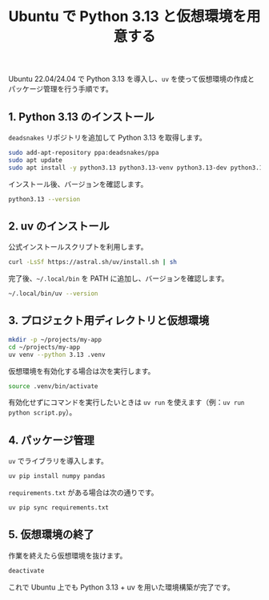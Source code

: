 ﻿---
title: Ubuntu で Python 3.13 と仮想環境を用意する
pre: "1.2 "
weight: 2
---

Ubuntu 22.04/24.04 で Python 3.13 を導入し、`uv` を使って仮想環境の作成とパッケージ管理を行う手順です。

## 1. Python 3.13 のインストール

`deadsnakes` リポジトリを追加して Python 3.13 を取得します。

```bash
sudo add-apt-repository ppa:deadsnakes/ppa
sudo apt update
sudo apt install -y python3.13 python3.13-venv python3.13-dev python3.13-distutils
```

インストール後、バージョンを確認します。

```bash
python3.13 --version
```

## 2. uv のインストール

公式インストールスクリプトを利用します。

```bash
curl -LsSf https://astral.sh/uv/install.sh | sh
```

完了後、`~/.local/bin` を PATH に追加し、バージョンを確認します。

```bash
~/.local/bin/uv --version
```

## 3. プロジェクト用ディレクトリと仮想環境

```bash
mkdir -p ~/projects/my-app
cd ~/projects/my-app
uv venv --python 3.13 .venv
```

仮想環境を有効化する場合は次を実行します。

```bash
source .venv/bin/activate
```

有効化せずにコマンドを実行したいときは `uv run` を使えます（例：`uv run python script.py`）。

## 4. パッケージ管理

`uv` でライブラリを導入します。

```bash
uv pip install numpy pandas
```

`requirements.txt` がある場合は次の通りです。

```bash
uv pip sync requirements.txt
```

## 5. 仮想環境の終了

作業を終えたら仮想環境を抜けます。

```bash
deactivate
```

これで Ubuntu 上でも Python 3.13 + uv を用いた環境構築が完了です。
